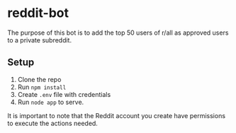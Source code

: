 # reddit-bot

The purpose of this bot is to add the top 50 users of r/all as approved users to a private subreddit.

## Setup

1. Clone the repo
2. Run `npm install`
3. Create `.env` file with credentials
4. Run `node app` to serve.

It is important to note that the Reddit account you create have permissions to execute the actions needed.

